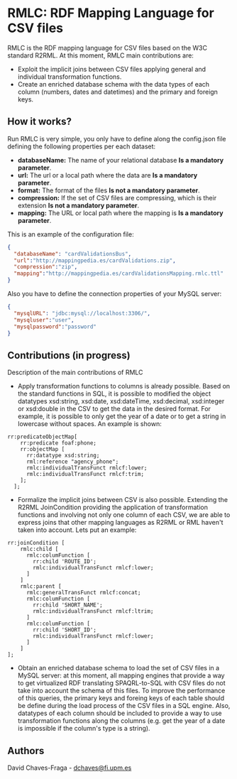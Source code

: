 # RMLC: RDF Mapping Language for CSV files
RMLC is the RDF mapping language for CSV files based on the W3C standard R2RML. At this moment, RMLC main contributions are:
- Exploit the implicit joins between CSV files applying general and individual transformation functions.
- Create an enriched database schema with the data types of each column (numbers, dates and datetimes) and
the primary and foreign keys. 


## How it works?
Run RMLC is very simple, you only have to define along the 
config.json file defining the following properties per each dataset:
- **databaseName:** The name of your relational database **Is a mandatory parameter**.
- **url:** The url or a local path where the data are **Is a mandatory parameter**.
- **format:** The format of the files **Is not a mandatory parameter**.
- **compression:** If the set of CSV files are compressing, which is their extension **Is not a mandatory parameter**.
- **mapping:** The URL or local path where the mapping is **Is a mandatory parameter**.


This is an example of the configuration file:
```json
{
  "databaseName": "cardValidationsBus",
  "url":"http://mappingpedia.es/cardValidations.zip",
  "compression":"zip",
  "mapping":"http://mappingpedia.es/cardValidationsMapping.rmlc.ttl"
}
```

Also you have to define the connection properties of your MySQL server:

```json
{
  "mysqlURL": "jdbc:mysql://localhost:3306/",
  "mysqluser":"user",
  "mysqlpassword":"password"
}
```

## Contributions (in progress)
Description of the main contributions of RMLC

- Apply transformation functions to columns is already possible. Based on the standard functions in SQL, it is possible to 
modified the object datatypes xsd:string, xsd:date, xsd:dateTime, xsd:decimal, xsd:integer or xsd:double in the CSV to 
get the data in the desired format. For example, it is possible to only get the year of a date or to get a string in 
lowercase without spaces. An example is shown:
```
rr:predicateObjectMap[
    rr:predicate foaf:phone;
    rr:objectMap [
      rr:datatype xsd:string;
      rml:reference "agency_phone";
      rmlc:individualTransFunct rmlcf:lower;
      rmlc:individualTransFunct rmlcf:trim;
    ];
  ];
```
- Formalize the implicit joins between CSV is also possible. Extending the R2RML JoinCondition providing
the application of transformation functions and involving not only one column of each CSV, we are able to express 
joins that other mapping languages as R2RML or RML haven't taken into account. Lets put an example:
```
rr:joinCondition [
    rmlc:child [
      rmlc:columFunction [
        rr:child 'ROUTE_ID';
        rmlc:individualTransFunct rmlcf:lower;
      ]
    ]
    rmlc:parent [
      rmlc:generalTransFunct rmlcf:concat;  
      rmlc:columFunction [
        rr:child 'SHORT_NAME';
        rmlc:individualTransFunct rmlcf:ltrim;
      ]
      rmlc:columFunction [
        rr:child 'SHORT_ID';
        rmlc:individualTransFunct rmlcf:lower;
      ]
    ]
];
```
- Obtain an enriched database schema to load the set of CSV files in a MySQL server: at this moment,
all mapping engines that provide a way to get virtualized RDF translating SPAQRL-to-SQL with CSV files
do not take into account the schema of this files. To improve the performance of this
queries, the primary keys and foreing keys of each table should be define during the load process of
the CSV files in a SQL engine. Also, datatypes of each column should be included to provide a way to
use transformation functions along the columns (e.g. get the year of a date is impossible if the column's
type is a string).


## Authors
David Chaves-Fraga - dchaves@fi.upm.es